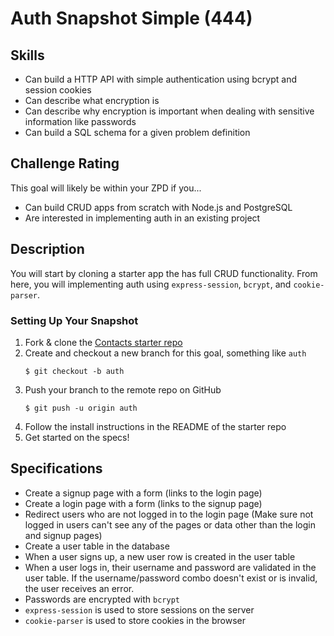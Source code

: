 # Auth Snapshot Simple (444)

## Skills

- Can build a HTTP API with simple authentication using bcrypt and session cookies
- Can describe what encryption is
- Can describe why encryption is important when dealing with sensitive information like passwords
- Can build a SQL schema for a given problem definition

## Challenge Rating

This goal will likely be within your ZPD if you...

- Can build CRUD apps from scratch with Node.js and PostgreSQL
- Are interested in implementing auth in an existing project

## Description

You will start by cloning a starter app the has full CRUD functionality. From here, you will implementing auth using `express-session`, `bcrypt`, and `cookie-parser`.

### Setting Up Your Snapshot

1. Fork & clone the [Contacts starter repo](https://github.com/GuildCrafts/contacts-snapshot-starter)
1. Create and checkout a new branch for this goal, something like `auth`
    ```
    $ git checkout -b auth
    ```
1. Push your branch to the remote repo on GitHub
    ```
    $ git push -u origin auth
    ```
1. Follow the install instructions in the README of the starter repo
1. Get started on the specs!

## Specifications

- Create a signup page with a form (links to the login page)
- Create a login page with a form (links to the signup page)
- Redirect users who are not logged in to the login page (Make sure not logged in users can't see any of the pages or data other than the login and signup pages)
- Create a user table in the database
- When a user signs up, a new user row is created in the user table
- When a user logs in, their username and password are validated in the user table. If the username/password combo doesn't exist or is invalid, the user receives an error.
- Passwords are encrypted with `bcrypt`
- `express-session` is used to store sessions on the server
- `cookie-parser` is used to store cookies in the browser
